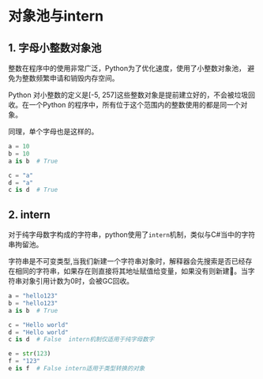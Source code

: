 # 对象池与intern

## 1. 字母小整数对象池
整数在程序中的使用非常广泛，Python为了优化速度，使用了小整数对象池， 避免为整数频繁申请和销毁内存空间。

Python 对小整数的定义是[-5, 257]这些整数对象是提前建立好的，不会被垃圾回收。在一个Python 的程序中，所有位于这个范围内的整数使用的都是同一个对象。

同理，单个字母也是这样的。

```py
a = 10
b = 10
a is b  # True

c = "a"
d = "a"
c is d  # True
```

## 2. intern
对于纯字母数字构成的字符串，python使用了`intern`机制，类似与C#当中的字符串拘留池。

字符串是不可变类型,当我们新建一个字符串对象时，解释器会先搜索是否已经存在相同的字符串，如果存在则直接将其地址赋值给变量，如果没有则新建。当字符串对象引用计数为0时，会被GC回收。

```py
a = "hello123"
b = "hello123"
a is b  # True

c = "Hello world"
d = "Hello world"
c is d  # False  intern机制仅适用于纯字母数字

e = str(123)
f = "123"
e is f  # False intern适用于类型转换的对象
```
